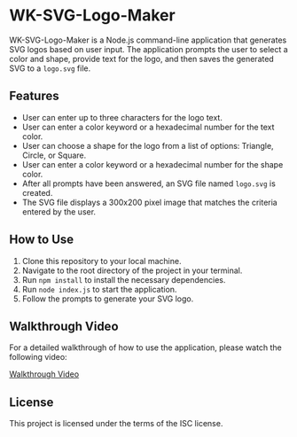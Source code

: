# WK-SVG-Logo-Maker

WK-SVG-Logo-Maker is a Node.js command-line application that generates SVG logos based on user input. The application prompts the user to select a color and shape, provide text for the logo, and then saves the generated SVG to a `logo.svg` file.

## Features

- User can enter up to three characters for the logo text.
- User can enter a color keyword or a hexadecimal number for the text color.
- User can choose a shape for the logo from a list of options: Triangle, Circle, or Square.
- User can enter a color keyword or a hexadecimal number for the shape color.
- After all prompts have been answered, an SVG file named `logo.svg` is created.
- The SVG file displays a 300x200 pixel image that matches the criteria entered by the user.

## How to Use

1. Clone this repository to your local machine.
2. Navigate to the root directory of the project in your terminal.
3. Run `npm install` to install the necessary dependencies.
4. Run `node index.js` to start the application.
5. Follow the prompts to generate your SVG logo.

## Walkthrough Video

For a detailed walkthrough of how to use the application, please watch the following video:

[Walkthrough Video](https://i.imgur.com/tPvIOzG.mp4)

## License

This project is licensed under the terms of the ISC license.
